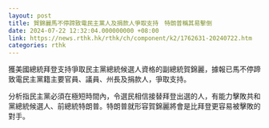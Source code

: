 ```yaml
---
layout: post
title: 賀錦麗馬不停蹄致電民主黨人及捐款人爭取支持　特朗普稱其易擊倒
date: 2024-07-22 12:32:04.000000000 +08:00
link: https://news.rthk.hk/rthk/ch/component/k2/1762631-20240722.htm
categories: rthk
---
```


獲美國總統拜登支持爭取民主黨總統候選人資格的副總統賀錦麗，據報已馬不停蹄致電民主黨籍主要官員、議員、州長及捐款人，爭取支持。

分析指民主黨必須在極短時間內，令選民相信接替拜登出選的人，有能力擊敗共和黨總統候選人、前總統特朗普。特朗普就形容賀錦麗將會是比拜登更容易被擊敗的對手。
